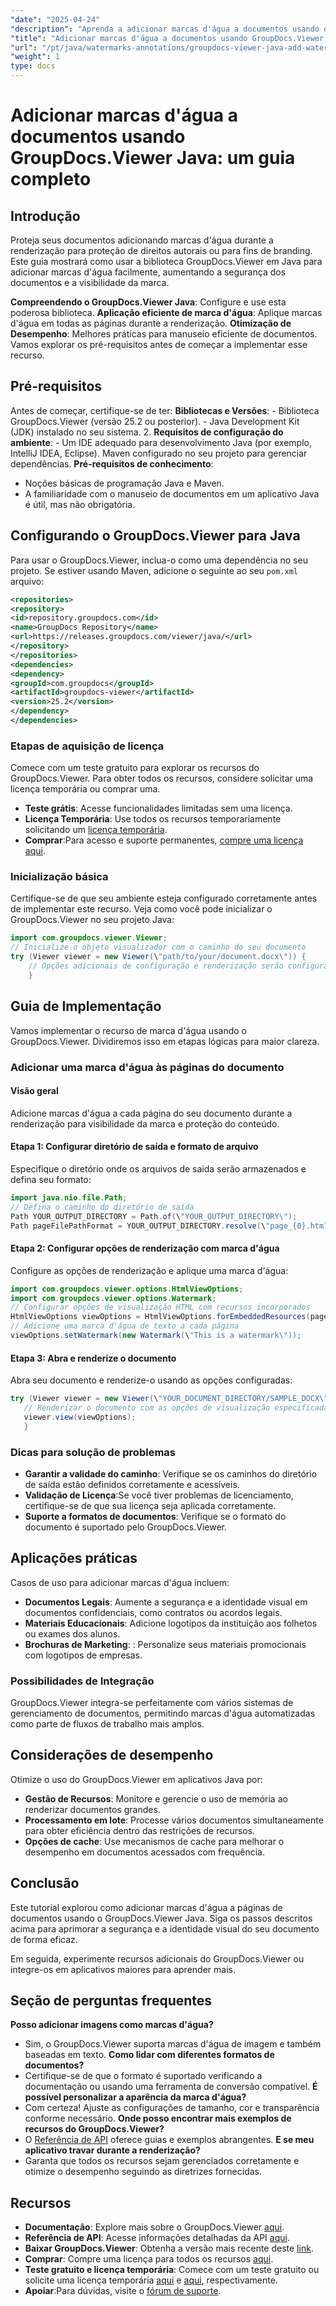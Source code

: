 ```yaml
---
"date": "2025-04-24"
"description": "Aprenda a adicionar marcas d'água a documentos usando o GroupDocs.Viewer em Java. Aumente a segurança e a identidade visual dos seus documentos com este tutorial passo a passo."
"title": "Adicionar marcas d'água a documentos usando GroupDocs.Viewer Java - Um guia completo"
"url": "/pt/java/watermarks-annotations/groupdocs-viewer-java-add-watermark-documents/"
"weight": 1
type: docs
---
```

# Adicionar marcas d'água a documentos usando GroupDocs.Viewer Java: um guia completo

## Introdução

Proteja seus documentos adicionando marcas d'água durante a renderização para proteção de direitos autorais ou para fins de branding. Este guia mostrará como usar a biblioteca GroupDocs.Viewer em Java para adicionar marcas d'água facilmente, aumentando a segurança dos documentos e a visibilidade da marca.

**Compreendendo o GroupDocs.Viewer Java**: 
Configure e use esta poderosa biblioteca.
**Aplicação eficiente de marca d'água**: 
Aplique marcas d'água em todas as páginas durante a renderização.
**Otimização de Desempenho**: Melhores práticas para manuseio eficiente de documentos.
Vamos explorar os pré-requisitos antes de começar a implementar esse recurso.
## Pré-requisitos
Antes de começar, certifique-se de ter:
**Bibliotecas e Versões**:
	- Biblioteca GroupDocs.Viewer (versão 25.2 ou posterior).
	- Java Development Kit (JDK) instalado no seu sistema. 
2. **Requisitos de configuração do ambiente**:
	- Um IDE adequado para desenvolvimento Java (por exemplo, IntelliJ IDEA, Eclipse).
	Maven configurado no seu projeto para gerenciar dependências.
**Pré-requisitos de conhecimento**:
- Noções básicas de programação Java e Maven.
- A familiaridade com o manuseio de documentos em um aplicativo Java é útil, mas não obrigatória.
## Configurando o GroupDocs.Viewer para Java
Para usar o GroupDocs.Viewer, inclua-o como uma dependência no seu projeto. Se estiver usando Maven, adicione o seguinte ao seu `pom.xml` arquivo:
```xml
<repositories>
<repository>
<id>repository.groupdocs.com</id>
<name>GroupDocs Repository</name>
<url>https://releases.groupdocs.com/viewer/java/</url>
</repository>
</repositories>
<dependencies>
<dependency>
<groupId>com.groupdocs</groupId>
<artifactId>groupdocs-viewer</artifactId>
<version>25.2</version>
</dependency>
</dependencies>
```

### Etapas de aquisição de licença
Comece com um teste gratuito para explorar os recursos do GroupDocs.Viewer. Para obter todos os recursos, considere solicitar uma licença temporária ou comprar uma.
- **Teste grátis**: Acesse funcionalidades limitadas sem uma licença.
- **Licença Temporária**: Use todos os recursos temporariamente solicitando um [licença temporária](https://purchase.groupdocs.com/temporary-license/).
- **Comprar**:Para acesso e suporte permanentes, [compre uma licença aqui](https://purchase.groupdocs.com/buy).
### Inicialização básica
Certifique-se de que seu ambiente esteja configurado corretamente antes de implementar este recurso. Veja como você pode inicializar o GroupDocs.Viewer no seu projeto Java:
```java
import com.groupdocs.viewer.Viewer;
// Inicialize o objeto visualizador com o caminho do seu documento
try (Viewer viewer = new Viewer(\"path/to/your/document.docx\")) {
	// Opções adicionais de configuração e renderização serão configuradas aqui.
	}
```

## Guia de Implementação
Vamos implementar o recurso de marca d'água usando o GroupDocs.Viewer. Dividiremos isso em etapas lógicas para maior clareza.
### Adicionar uma marca d'água às páginas do documento
#### Visão geral
Adicione marcas d'água a cada página do seu documento durante a renderização para visibilidade da marca e proteção do conteúdo.
#### Etapa 1: Configurar diretório de saída e formato de arquivo
Especifique o diretório onde os arquivos de saída serão armazenados e defina seu formato:
```java
import java.nio.file.Path;
// Defina o caminho do diretório de saída
Path YOUR_OUTPUT_DIRECTORY = Path.of(\"YOUR_OUTPUT_DIRECTORY\");
Path pageFilePathFormat = YOUR_OUTPUT_DIRECTORY.resolve(\"page_{0}.html\");
```
#### Etapa 2: Configurar opções de renderização com marca d'água
Configure as opções de renderização e aplique uma marca d'água:
```java
import com.groupdocs.viewer.options.HtmlViewOptions;
import com.groupdocs.viewer.options.Watermark;
// Configurar opções de visualização HTML com recursos incorporados
HtmlViewOptions viewOptions = HtmlViewOptions.forEmbeddedResources(pageFilePathFormat);
// Adicione uma marca d'água de texto a cada página
viewOptions.setWatermark(new Watermark(\"This is a watermark\"));
```

#### Etapa 3: Abra e renderize o documento
Abra seu documento e renderize-o usando as opções configuradas:
```java
try (Viewer viewer = new Viewer(\"YOUR_DOCUMENT_DIRECTORY/SAMPLE_DOCX\")) {
   // Renderizar o documento com as opções de visualização especificadas
   viewer.view(viewOptions);
   }
```

### Dicas para solução de problemas
- **Garantir a validade do caminho**: Verifique se os caminhos do diretório de saída estão definidos corretamente e acessíveis.
- **Validação de Licença**:Se você tiver problemas de licenciamento, certifique-se de que sua licença seja aplicada corretamente.
- **Suporte a formatos de documentos**: Verifique se o formato do documento é suportado pelo GroupDocs.Viewer.
## Aplicações práticas
Casos de uso para adicionar marcas d'água incluem:
- **Documentos Legais**: 
Aumente a segurança e a identidade visual em documentos confidenciais, como contratos ou acordos legais.
- **Materiais Educacionais**: 
Adicione logotipos da instituição aos folhetos ou exames dos alunos.
- **Brochuras de Marketing**: : Personalize seus materiais promocionais com logotipos de empresas.
### Possibilidades de Integração
GroupDocs.Viewer integra-se perfeitamente com vários sistemas de gerenciamento de documentos, permitindo marcas d'água automatizadas como parte de fluxos de trabalho mais amplos.
## Considerações de desempenho
Otimize o uso do GroupDocs.Viewer em aplicativos Java por:
- **Gestão de Recursos**: Monitore e gerencie o uso de memória ao renderizar documentos grandes.
- **Processamento em lote**: Processe vários documentos simultaneamente para obter eficiência dentro das restrições de recursos.
- **Opções de cache**: Use mecanismos de cache para melhorar o desempenho em documentos acessados com frequência.
## Conclusão
Este tutorial explorou como adicionar marcas d'água a páginas de documentos usando o GroupDocs.Viewer Java. Siga os passos descritos acima para aprimorar a segurança e a identidade visual do seu documento de forma eficaz.

Em seguida, experimente recursos adicionais do GroupDocs.Viewer ou integre-os em aplicativos maiores para aprender mais.
## Seção de perguntas frequentes
**Posso adicionar imagens como marcas d'água?**
- Sim, o GroupDocs.Viewer suporta marcas d'água de imagem e também baseadas em texto.
**Como lidar com diferentes formatos de documentos?**
- Certifique-se de que o formato é suportado verificando a documentação ou usando uma ferramenta de conversão compatível.
**É possível personalizar a aparência da marca d'água?**
- Com certeza! Ajuste as configurações de tamanho, cor e transparência conforme necessário.
**Onde posso encontrar mais exemplos de recursos do GroupDocs.Viewer?**
- O [Referência de API](https://reference.groupdocs.com/viewer/java/) oferece guias e exemplos abrangentes.
**E se meu aplicativo travar durante a renderização?**
- Garanta que todos os recursos sejam gerenciados corretamente e otimize o desempenho seguindo as diretrizes fornecidas.

## Recursos
- **Documentação**: Explore mais sobre o GroupDocs.Viewer [aqui](https://docs.groupdocs.com/viewer/java/).
- **Referência de API**: Acesse informações detalhadas da API [aqui](https://reference.groupdocs.com/viewer/java/).
- **Baixar GroupDocs.Viewer**: Obtenha a versão mais recente deste [link](https://releases.groupdocs.com/viewer/java/).
- **Comprar**: Compre uma licença para todos os recursos [aqui](https://purchase.groupdocs.com/buy).
- **Teste gratuito e licença temporária**: Comece com um teste gratuito ou solicite uma licença temporária [aqui](https://releases.groupdocs.com/viewer/java/) e [aqui](https://purchase.groupdocs.com/temporary-license/), respectivamente.
- **Apoiar**:Para dúvidas, visite o [fórum de suporte](https://forum.groupdocs.com/viewer/).